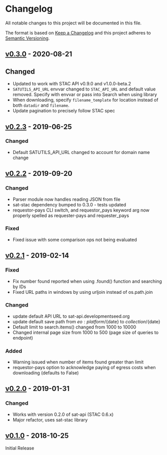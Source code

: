 # Changelog
All notable changes to this project will be documented in this file.

The format is based on [Keep a Changelog](http://keepachangelog.com/en/1.0.0/)
and this project adheres to [Semantic Versioning](http://semver.org/spec/v2.0.0.html).

## [v0.3.0] - 2020-08-21

## Changed
- Updated to work with STAC API v0.9.0 and v1.0.0-beta.2
- `SATUTILS_API_URL` envvar changed to `STAC_API_URL` and default value removed. Specify with envvar or pass into Search when using library
- When downloading, specify `filename_template` for location instead of both `datadir` and `filename`.
- Update pagination to precisely follow STAC spec

## [v0.2.3] - 2019-06-25

### Changed
- Default SATUTILS_API_URL changed to account for domain name change

## [v0.2.2] - 2019-09-20

### Changed
- Parser module now handles reading JSON from file
- sat-stac dependency bumped to 0.3.0 - tests updated
- requestor-pays CLI switch, and requestor_pays keyword arg now properly spelled as requester-pays and requester_pays

### Fixed
- Fixed issue with some comparison ops not being evaluated

## [v0.2.1] - 2019-02-14

### Fixed
- Fix number found reported when using .found() function and searching by IDs
- Fixed URL paths in windows by using urljoin instead of os.path.join

### Changed
- update default API URL to sat-api.developmentseed.org
- update default save path from ${eo:platform}/${date} to ${collection}/${date}
- Default limit to search.items() changed from 1000 to 10000
- Changed internal page size from 1000 to 500 (page size of queries to endpoint)

### Added
- Warning issued when number of items found greater than limit
- requestor-pays option to acknowledge paying of egress costs when downloading (defaults to False)


## [v0.2.0] - 2019-01-31

### Changed
- Works with version 0.2.0 of sat-api (STAC 0.6.x)
- Major refactor, uses sat-stac library


## [v0.1.0] - 2018-10-25

Initial Release

[Unreleased]: https://github.com/sat-utils/sat-search/compare/master...develop
[v0.3.0]: https://github.com/sat-utils/sat-search/compare/0.2.3...v0.3.0
[v0.2.3]: https://github.com/sat-utils/sat-search/compare/0.2.2...v0.2.3
[v0.2.2]: https://github.com/sat-utils/sat-search/compare/0.2.1...v0.2.2
[v0.2.1]: https://github.com/sat-utils/sat-search/compare/0.2.0...v0.2.1
[v0.2.0]: https://github.com/sat-utils/sat-search/compare/0.1.0...v0.2.0
[v0.1.0]: https://github.com/sat-utils/sat-search/tree/0.1.0
